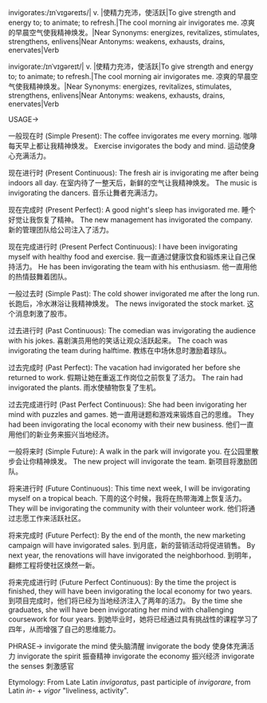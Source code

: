 invigorates:/ɪnˈvɪɡəreɪts/| v. |使精力充沛，使活跃|To give strength and energy to; to animate; to refresh.|The cool morning air invigorates me. 凉爽的早晨空气使我精神焕发。|Near Synonyms: energizes, revitalizes, stimulates, strengthens, enlivens|Near Antonyms: weakens, exhausts, drains, enervates|Verb

invigorate:/ɪnˈvɪɡəreɪt/| v. |使精力充沛，使活跃|To give strength and energy to; to animate; to refresh.|The cool morning air invigorates me. 凉爽的早晨空气使我精神焕发。|Near Synonyms: energizes, revitalizes, stimulates, strengthens, enlivens|Near Antonyms: weakens, exhausts, drains, enervates|Verb


USAGE->

一般现在时 (Simple Present):
The coffee invigorates me every morning.  咖啡每天早上都让我精神焕发。
Exercise invigorates the body and mind.  运动使身心充满活力。


现在进行时 (Present Continuous):
The fresh air is invigorating me after being indoors all day. 在室内待了一整天后，新鲜的空气让我精神焕发。
The music is invigorating the dancers.  音乐让舞者充满活力。


现在完成时 (Present Perfect):
A good night's sleep has invigorated me.  睡个好觉让我恢复了精神。
The new management has invigorated the company. 新的管理团队给公司注入了活力。


现在完成进行时 (Present Perfect Continuous):
I have been invigorating myself with healthy food and exercise. 我一直通过健康饮食和锻炼来让自己保持活力。
He has been invigorating the team with his enthusiasm. 他一直用他的热情鼓舞着团队。


一般过去时 (Simple Past):
The cold shower invigorated me after the long run. 长跑后，冷水淋浴让我精神焕发。
The news invigorated the stock market.  这个消息刺激了股市。


过去进行时 (Past Continuous):
The comedian was invigorating the audience with his jokes.  喜剧演员用他的笑话让观众活跃起来。
The coach was invigorating the team during halftime. 教练在中场休息时激励着球队。


过去完成时 (Past Perfect):
The vacation had invigorated her before she returned to work.  假期让她在重返工作岗位之前恢复了活力。
The rain had invigorated the plants. 雨水使植物恢复了生机。


过去完成进行时 (Past Perfect Continuous):
She had been invigorating her mind with puzzles and games. 她一直用谜题和游戏来锻炼自己的思维。
They had been invigorating the local economy with their new business. 他们一直用他们的新业务来振兴当地经济。


一般将来时 (Simple Future):
A walk in the park will invigorate you.  在公园里散步会让你精神焕发。
The new project will invigorate the team.  新项目将激励团队。


将来进行时 (Future Continuous):
This time next week, I will be invigorating myself on a tropical beach.  下周的这个时候，我将在热带海滩上恢复活力。
They will be invigorating the community with their volunteer work. 他们将通过志愿工作来活跃社区。


将来完成时 (Future Perfect):
By the end of the month, the new marketing campaign will have invigorated sales.  到月底，新的营销活动将促进销售。
By next year, the renovations will have invigorated the neighborhood.  到明年，翻修工程将使社区焕然一新。


将来完成进行时 (Future Perfect Continuous):
By the time the project is finished, they will have been invigorating the local economy for two years.  到项目完成时，他们将已经为当地经济注入了两年的活力。
By the time she graduates, she will have been invigorating her mind with challenging coursework for four years. 到她毕业时，她将已经通过具有挑战性的课程学习了四年，从而增强了自己的思维能力。



PHRASE->
invigorate the mind  使头脑清醒
invigorate the body  使身体充满活力
invigorate the spirit  振奋精神
invigorate the economy  振兴经济
invigorate the senses  刺激感官


Etymology: From Late Latin *invigoratus*, past participle of *invigorare*, from Latin *in-* + *vigor* "liveliness, activity".
